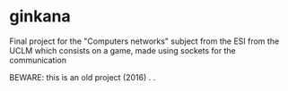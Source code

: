 # ginkana
Final project for the "Computers networks" subject from the ESI from the UCLM which consists on a game, made using sockets for the communication

BEWARE: this is an old project (2016)
.
.
